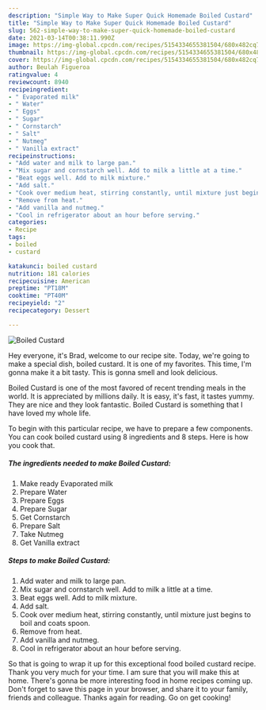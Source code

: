 ```yaml
---
description: "Simple Way to Make Super Quick Homemade Boiled Custard"
title: "Simple Way to Make Super Quick Homemade Boiled Custard"
slug: 562-simple-way-to-make-super-quick-homemade-boiled-custard
date: 2021-03-14T00:38:11.990Z
image: https://img-global.cpcdn.com/recipes/5154334655381504/680x482cq70/boiled-custard-recipe-main-photo.jpg
thumbnail: https://img-global.cpcdn.com/recipes/5154334655381504/680x482cq70/boiled-custard-recipe-main-photo.jpg
cover: https://img-global.cpcdn.com/recipes/5154334655381504/680x482cq70/boiled-custard-recipe-main-photo.jpg
author: Beulah Figueroa
ratingvalue: 4
reviewcount: 8940
recipeingredient:
- " Evaporated milk"
- " Water"
- " Eggs"
- " Sugar"
- " Cornstarch"
- " Salt"
- " Nutmeg"
- " Vanilla extract"
recipeinstructions:
- "Add water and milk to large pan."
- "Mix sugar and cornstarch well. Add to milk a little at a time."
- "Beat eggs well. Add to milk mixture."
- "Add salt."
- "Cook over medium heat, stirring constantly, until mixture just begins to boil and coats spoon."
- "Remove from heat."
- "Add vanilla and nutmeg."
- "Cool in refrigerator about an hour before serving."
categories:
- Recipe
tags:
- boiled
- custard

katakunci: boiled custard 
nutrition: 181 calories
recipecuisine: American
preptime: "PT18M"
cooktime: "PT40M"
recipeyield: "2"
recipecategory: Dessert

---
```



![Boiled Custard](https://img-global.cpcdn.com/recipes/5154334655381504/680x482cq70/boiled-custard-recipe-main-photo.jpg)

Hey everyone, it's Brad, welcome to our recipe site. Today, we're going to make a special dish, boiled custard. It is one of my favorites. This time, I'm gonna make it a bit tasty. This is gonna smell and look delicious.



Boiled Custard is one of the most favored of recent trending meals in the world. It is appreciated by millions daily. It is easy, it's fast, it tastes yummy. They are nice and they look fantastic. Boiled Custard is something that I have loved my whole life.


To begin with this particular recipe, we have to prepare a few components. You can cook boiled custard using 8 ingredients and 8 steps. Here is how you cook that.

<!--inarticleads1-->

##### The ingredients needed to make Boiled Custard:

1. Make ready  Evaporated milk
1. Prepare  Water
1. Prepare  Eggs
1. Prepare  Sugar
1. Get  Cornstarch
1. Prepare  Salt
1. Take  Nutmeg
1. Get  Vanilla extract




<!--inarticleads2-->

##### Steps to make Boiled Custard:

1. Add water and milk to large pan.
1. Mix sugar and cornstarch well. Add to milk a little at a time.
1. Beat eggs well. Add to milk mixture.
1. Add salt.
1. Cook over medium heat, stirring constantly, until mixture just begins to boil and coats spoon.
1. Remove from heat.
1. Add vanilla and nutmeg.
1. Cool in refrigerator about an hour before serving.




So that is going to wrap it up for this exceptional food boiled custard recipe. Thank you very much for your time. I am sure that you will make this at home. There's gonna be more interesting food in home recipes coming up. Don't forget to save this page in your browser, and share it to your family, friends and colleague. Thanks again for reading. Go on get cooking!
